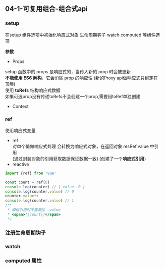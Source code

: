 
## 04-1-可复用组合-组合式api

### setup

在setup 组件选项中初始化响应式对象 生命周期钩子 watch computed 等组件选项

**参数**
- Props

setup 函数中的 props 是响应式的，当传入新的 prop 时会被更新  
**不能使用 ES6 解构**，它会消除 prop 的响应性 (新的Proxy api做响应式只绑定在顶层)  
使用 **toRefs** 结构响应式数据  
如果可选prop没有传递toRefs不会创建一个prop,需要用toRef单独创建

- Context

### ref
使用响应式变量

- ref  
    对单个值做响应式处理
    会转换为响应式对象，在返回对象 resRef.value 中引用  
    (通过封装对象的引用获取数据保证数据一致)
    (创建了一个**响应式引用**)
- reactive

```js
import {ref} from 'vue'

const count = ref(0)
console.log(counter) // { value: 0 }
console.log(counter.value) // 0
counter.value++
console.log(counter.value) // 1
/**
 * 模板引用时不需要加 .value
 * <span>{{count}}</span>
 */
```

### 注册生命周期钩子

### watch

### computed 属性



